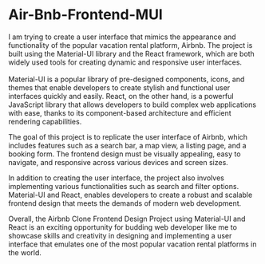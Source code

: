 ﻿# Air-Bnb-Frontend-MUI
I am trying to create a user interface that mimics the appearance and functionality of the popular vacation rental platform, Airbnb. The project is built using the Material-UI library and the React framework, which are both widely used tools for creating dynamic and responsive user interfaces.
<br><br>
Material-UI is a popular library of pre-designed components, icons, and themes that enable developers to create stylish and functional user interfaces quickly and easily. React, on the other hand, is a powerful JavaScript library that allows developers to build complex web applications with ease, thanks to its component-based architecture and efficient rendering capabilities.

The goal of this project is to replicate the user interface of Airbnb, which includes features such as a search bar, a map view, a listing page, and a booking form. The frontend design must be visually appealing, easy to navigate, and responsive across various devices and screen sizes.

In addition to creating the user interface, the project also involves implementing various functionalities such as search and filter options. Material-UI and React, enables developers to create a robust and scalable frontend design that meets the demands of modern web development.

Overall, the Airbnb Clone Frontend Design Project using Material-UI and React is an exciting opportunity for budding web developer like me to showcase skills and creativity in designing and implementing a user interface that emulates one of the most popular vacation rental platforms in the world.

